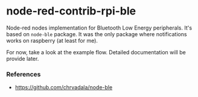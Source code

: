 # node-red-contrib-rpi-ble
Node-red nodes implementation for Bluetooth Low Energy peripherals. It's based on ```node-ble``` package. It was the only package where notifications works on raspberry (at least for me).

For now, take a look at the example flow. Detailed documentation will be provide later.

### References
 - https://github.com/chrvadala/node-ble
